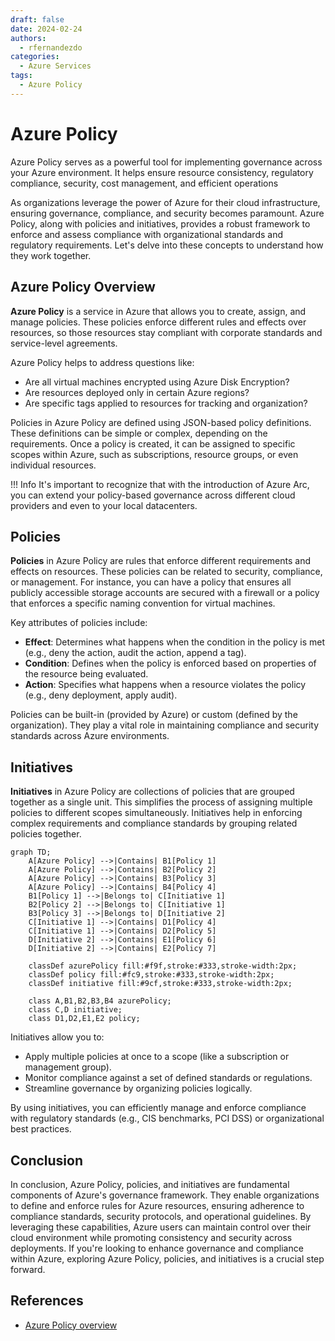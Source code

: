 ```yaml
---
draft: false
date: 2024-02-24
authors:
  - rfernandezdo
categories:
  - Azure Services
tags:
  - Azure Policy
---
```

# Azure Policy

Azure Policy serves as a powerful tool for implementing governance across your Azure environment. It helps ensure resource consistency, regulatory compliance, security, cost management, and efficient operations

As organizations leverage the power of Azure for their cloud infrastructure, ensuring governance, compliance, and security becomes paramount. Azure Policy, along with policies and initiatives, provides a robust framework to enforce and assess compliance with organizational standards and regulatory requirements. Let's delve into these concepts to understand how they work together.

## Azure Policy Overview

**Azure Policy** is a service in Azure that allows you to create, assign, and manage policies. These policies enforce different rules and effects over resources, so those resources stay compliant with corporate standards and service-level agreements.

Azure Policy helps to address questions like:

- Are all virtual machines encrypted using Azure Disk Encryption?
- Are resources deployed only in certain Azure regions?
- Are specific tags applied to resources for tracking and organization?

Policies in Azure Policy are defined using JSON-based policy definitions. These definitions can be simple or complex, depending on the requirements. Once a policy is created, it can be assigned to specific scopes within Azure, such as subscriptions, resource groups, or even individual resources.

!!! Info
    It's important to recognize that with the introduction of Azure Arc, you can extend your policy-based governance across different cloud providers and even to your local datacenters.

## Policies

**Policies** in Azure Policy are rules that enforce different requirements and effects on resources. These policies can be related to security, compliance, or management. For instance, you can have a policy that ensures all publicly accessible storage accounts are secured with a firewall or a policy that enforces a specific naming convention for virtual machines.

Key attributes of policies include:
- **Effect**: Determines what happens when the condition in the policy is met (e.g., deny the action, audit the action, append a tag).
- **Condition**: Defines when the policy is enforced based on properties of the resource being evaluated.
- **Action**: Specifies what happens when a resource violates the policy (e.g., deny deployment, apply audit).

Policies can be built-in (provided by Azure) or custom (defined by the organization). They play a vital role in maintaining compliance and security standards across Azure environments.

## Initiatives

**Initiatives** in Azure Policy are collections of policies that are grouped together as a single unit. This simplifies the process of assigning multiple policies to different scopes simultaneously. Initiatives help in enforcing complex requirements and compliance standards by grouping related policies together.

```mermaid
graph TD;
    A[Azure Policy] -->|Contains| B1[Policy 1]
    A[Azure Policy] -->|Contains| B2[Policy 2]
    A[Azure Policy] -->|Contains| B3[Policy 3]
    A[Azure Policy] -->|Contains| B4[Policy 4]
    B1[Policy 1] -->|Belongs to| C[Initiative 1]
    B2[Policy 2] -->|Belongs to| C[Initiative 1]
    B3[Policy 3] -->|Belongs to| D[Initiative 2]
    C[Initiative 1] -->|Contains| D1[Policy 4]
    C[Initiative 1] -->|Contains| D2[Policy 5]
    D[Initiative 2] -->|Contains| E1[Policy 6]
    D[Initiative 2] -->|Contains| E2[Policy 7]

    classDef azurePolicy fill:#f9f,stroke:#333,stroke-width:2px;
    classDef policy fill:#fc9,stroke:#333,stroke-width:2px;
    classDef initiative fill:#9cf,stroke:#333,stroke-width:2px;

    class A,B1,B2,B3,B4 azurePolicy;
    class C,D initiative;
    class D1,D2,E1,E2 policy;
```

Initiatives allow you to:

- Apply multiple policies at once to a scope (like a subscription or management group).
- Monitor compliance against a set of defined standards or regulations.
- Streamline governance by organizing policies logically.

By using initiatives, you can efficiently manage and enforce compliance with regulatory standards (e.g., CIS benchmarks, PCI DSS) or organizational best practices.

## Conclusion

In conclusion, Azure Policy, policies, and initiatives are fundamental components of Azure's governance framework. They enable organizations to define and enforce rules for Azure resources, ensuring adherence to compliance standards, security protocols, and operational guidelines. By leveraging these capabilities, Azure users can maintain control over their cloud environment while promoting consistency and security across deployments. If you're looking to enhance governance and compliance within Azure, exploring Azure Policy, policies, and initiatives is a crucial step forward.



## References

- [Azure Policy overview](https://docs.microsoft.com/en-us/azure/governance/policy/overview)
